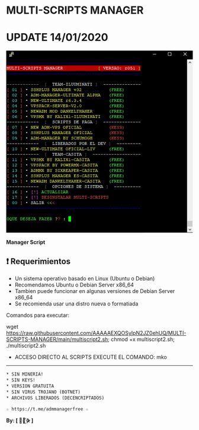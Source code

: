 ﻿# MULTI-SCRIPTS MANAGER
# UPDATE 14/01/2020

![logo](https://github.com/AAAAAEXQOSyIpN2JZ0ehUQ/MULTI-SCRIPTS-MANAGER/blob/main/Imagenes/Multi-Scripts-Manager.png)

**Manager Script**

## :heavy_exclamation_mark: Requerimientos

* Un sistema operativo basado en Linux (Ubuntu o Debian) 
* Recomendamos Ubuntu o Debian Server x86_64
* Tambien puede funcionar en algunas versiones de  Debian Server x86_64
* Se recomienda usar una distro nueva o formatiada

Comandos para executar: 

wget https://raw.githubusercontent.com/AAAAAEXQOSyIpN2JZ0ehUQ/MULTI-SCRIPTS-MANAGER/main/multiscript2.sh; chmod +x multiscript2.sh; ./multiscript2.sh

* ACCESO DIRECTO AL SCRIPTS EXECUTE EL COMANDO: mko
-------------------------------------------------------------------------------

```
* SIN MINERIA! 
* SIN KEYS! 
* VERSION GRATUITA 
* SIN VIRUS TROJANO (BOTNET) 
* ARCHIVOS LIBERADOS (DECENCRIPTADOS)
```

```
☆ https://t.me/admmanagerfree ☆

```

**By: [  ⃘⃤꙰✰ ]**